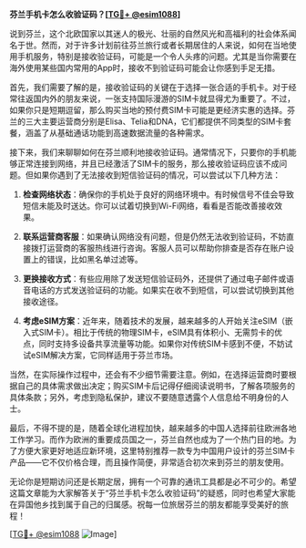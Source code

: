 **芬兰手机卡怎么收验证码？[[TG💪+ @esim1088](https://t.me/s/esim1088)]**

说到芬兰，这个北欧国家以其迷人的极光、壮丽的自然风光和高福利的社会体系闻名于世。然而，对于许多计划前往芬兰旅行或者长期居住的人来说，如何在当地使用手机服务，特别是接收验证码，可能是一个令人头疼的问题。尤其是当你需要在海外使用某些国内常用的App时，接收不到验证码可能会让你感到手足无措。

首先，我们需要了解的是，接收验证码的关键在于选择一张合适的手机卡。对于经常往返国内外的朋友来说，一张支持国际漫游的SIM卡就显得尤为重要了。不过，如果你只是短期逗留，那么购买当地的预付费SIM卡可能是更经济实惠的选择。芬兰的三大主要运营商分别是Elisa、Telia和DNA，它们都提供不同类型的SIM卡套餐，涵盖了从基础通话功能到高速数据流量的各种需求。

接下来，我们来聊聊如何在芬兰顺利地接收验证码。通常情况下，只要你的手机能够正常连接到网络，并且已经激活了SIM卡的服务，那么接收验证码应该不成问题。但如果你遇到了无法接收到短信验证码的情况，可以尝试以下几种方法：

1. **检查网络状态**：确保你的手机处于良好的网络环境中。有时候信号不佳会导致短信未能及时送达。你可以试着切换到Wi-Fi网络，看看是否能改善接收效果。

2. **联系运营商客服**：如果确认网络没有问题，但是仍然无法收到验证码，不妨直接拨打运营商的客服热线进行咨询。客服人员可以帮助你排查是否存在账户设置上的错误，比如黑名单过滤等。

3. **更换接收方式**：有些应用除了发送短信验证码外，还提供了通过电子邮件或语音电话的方式发送验证码的功能。如果实在收不到短信，可以尝试切换到其他接收途径。

4. **考虑eSIM方案**：近年来，随着技术的发展，越来越多的人开始关注eSIM（嵌入式SIM卡）。相比于传统的物理SIM卡，eSIM具有体积小、无需剪卡的优点，同时支持多设备共享流量等功能。如果你对传统SIM卡感到不便，不妨试试eSIM解决方案，它同样适用于芬兰市场。

当然，在实际操作过程中，还会有不少细节需要注意。例如，在选择运营商时要根据自己的具体需求做出决定；购买SIM卡后记得仔细阅读说明书，了解各项服务的具体条款；另外，考虑到隐私保护，建议不要随意透露个人信息给不明身份的人士。

最后，不得不提的是，随着全球化进程加快，越来越多的中国人选择前往欧洲各地工作学习。而作为欧洲的重要成员国之一，芬兰自然也成为了一个热门目的地。为了方便大家更好地适应新环境，这里特别推荐一款专为中国用户设计的芬兰SIM卡产品——它不仅价格合理，而且操作简便，非常适合初次来到芬兰的朋友使用。

无论你是短期访问还是长期定居，拥有一个可靠的通讯工具都是必不可少的。希望这篇文章能为大家解答关于“芬兰手机卡怎么收验证码”的疑惑，同时也希望大家能在异国他乡找到属于自己的归属感。祝每一位旅居芬兰的朋友都能享受美好的旅程！

[[TG💪+ @esim1088](https://t.me/s/esim1088) ![Image](https://i.postimg.cc/4NQfJmqS/Snipaste-2025-05-13-00-14-12.png)]